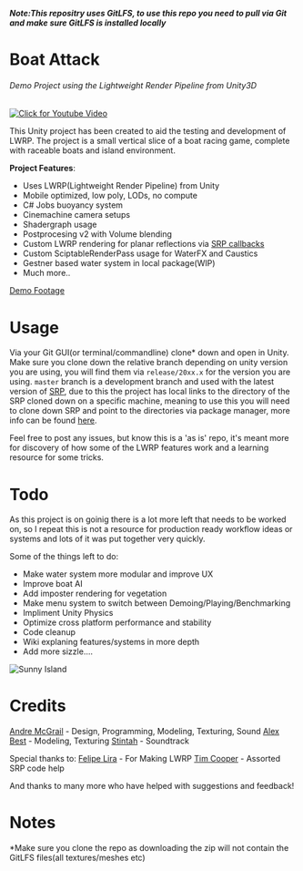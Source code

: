 **_Note:This repositry uses GitLFS, to use this repo you need to pull via Git and make sure GitLFS is installed locally_**

# Boat Attack
###### Demo Project using the Lightweight Render Pipeline from Unity3D

[![Click for Youtube Video](https://gdurl.com/gRZYX)](https://drive.google.com/file/d/1PTNdhnqbhzSWUCfAinIefP5cfr6Dezuw/view)

This Unity project has been created to aid the testing and development of LWRP. The project is a small vertical slice of a boat racing game, complete with raceable boats and island environment.

**Project Features**:
  * Uses LWRP(Lightweight Render Pipeline) from Unity
  * Mobile optimized, low poly, LODs, no compute
  * C# Jobs buoyancy system
  * Cinemachine camera setups
  * Shadergraph usage
  * Postprocesing v2 with Volume blending
  * Custom LWRP rendering for planar reflections via [SRP callbacks](https://docs.unity3d.com/ScriptReference/Rendering.RenderPipeline.html)
  * Custom SciptableRenderPass usage for WaterFX and Caustics
  * Gestner based water system in local package(WIP)
  * Much more..

[Demo Footage](https://drive.google.com/file/d/1PTNdhnqbhzSWUCfAinIefP5cfr6Dezuw/view)

# Usage
Via your Git GUI(or terminal/commandline) clone* down and open in Unity. Make sure you clone down the relative branch depending on unity version you are using, you will find them via `release/20xx.x` for the version you are using. `master` branch is a development branch and used with the latest version of [SRP](https://github.com/Unity-Technologies/ScriptableRenderPipeline), due to this the project has local links to the directory of the SRP cloned down on a specific machine, meaning to use this you will need to clone down SRP and point to the directories via package manager, more info can be found [here](https://docs.unity3d.com/Manual/upm-ui-local.html).

Feel free to post any issues, but know this is a 'as is' repo, it's meant more for discovery of how some of the LWRP features work and a learning resource for some tricks.

# Todo

As this project is on goinig there is a lot more left that needs to be worked on, so I repeat this is not a resource for production ready workflow ideas or systems and lots of it was put together very quickly.

Some of the things left to do:
 * Make water system more modular and improve UX
 * Improve boat AI
 * Add imposter rendering for vegetation
 * Make menu system to switch between Demoing/Playing/Benchmarking
 * Impliment Unity Physics
 * Optimize cross platform performance and stability
 * Code cleanup
 * Wiki explaning features/systems in more depth
 * Add more sizzle....

![Sunny Island](https://gdurl.com/X9mK)

# Credits
[Andre McGrail](http://www.andremcgrail.com) - Design, Programming, Modeling, Texturing, Sound
[Alex Best](https://big_ally.artstation.com) - Modeling, Texturing
[Stintah](https://soundcloud.com/stintah) - Soundtrack

Special thanks to:
[Felipe Lira](https://github.com/phi-lira) - For Making LWRP
[Tim Cooper](https://github.com/stramit) - Assorted SRP code help

And thanks to many more who have helped with suggestions and feedback!

# Notes

*Make sure you clone the repo as downloading the zip will not contain the GitLFS files(all textures/meshes etc)
